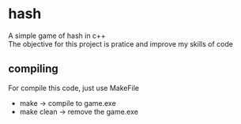 # hash

A simple game of hash in c++ <br>
The objective for this project is pratice and improve my skills of code

## compiling
For compile this code, just use MakeFile  
  - make -> compile to game.exe  
  - make clean -> remove the game.exe  
 
